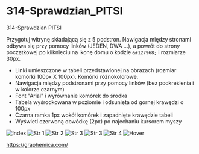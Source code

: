 # 314-Sprawdzian_PITSI
314-Sprawdzian PITSI

Przygotuj witrynę składającą się z 5 podstron. Nawigacja między stronami
odbywa się przy pomocy linków (JEDEN, DWA ...), a powrót do strony
początkowej po kliknięciu na ikonę domu o kodzie 
```&#127968;``` 
i rozmiarze 30px.

- Linki umieszczone w tabeli przedstawionej na obrazach (rozmiar komórki 100px X 100px). Komórki różnokolorowe.
- Nawigacja między podstronami przy pomocy linków (bez podkreślenia i w kolorze czarnym)
- Font "Arial" i wyrównanie komórek do środka
- Tabela wyśrodkowana w poziomie i odsunięta od górnej krawędzi o 100px
- Czarna ramka 1px wokół komórek i zapadnięte krawędzie tabeli
- Wyświetl czerwoną obwódkę (2px) po najechaniu kursorem myszy 


![Index](index.png) ![Str 1](str1.png) ![Str 2](str2.png) ![Str 3](str3.png) ![Str 3](str3.png) ![Str 4](str4.png) ![Hover](hover.png)

https://graphemica.com/

